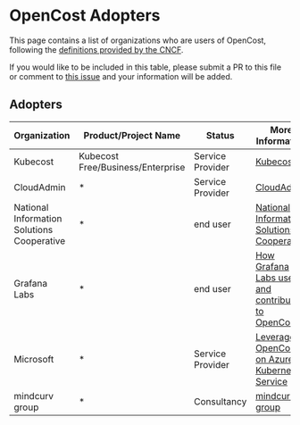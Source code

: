 # OpenCost Adopters

This page contains a list of organizations who are users of OpenCost, following the [definitions provided by the CNCF](https://github.com/cncf/toc/blob/main/FAQ.md#what-is-the-definition-of-an-adopter).

If you would like to be included in this table, please submit a PR to this file or comment to [this issue](https://github.com/opencost/opencost/issues/1831) and your information will be added.

## Adopters

| Organization                               | Product/Project Name              | Status                 | More Information           |
| ------------------------------------------ | --------------------------------- | ---------------------- | -------------------------- |
| Kubecost                                   | Kubecost Free/Business/Enterprise | Service Provider       | [Kubecost](https://kubecost.com) |
| CloudAdmin                                 | *                                 | Service Provider       | [CloudAdmin](https://www.cloudadmin.io) |
| National Information Solutions Cooperative | *                                 | end user               | [National Information Solutions Cooperative](https://www.nisc.coop) |
| Grafana Labs                               | *                                 | end user               | [How Grafana Labs uses and contributes to OpenCost](https://grafana.com/blog/2023/02/02/how-grafana-labs-uses-and-contributes-to-opencost-the-open-source-project-for-real-time-cost-monitoring-in-kubernetes/) |
| Microsoft                                  | *                                 | Service Provider       | [Leverage OpenCost on Azure Kubernetes Service](http://aka.ms/aks/OpenCost-AKS) |
| mindcurv group                             | *                                 | Consultancy            | [mindcurv group](https://mindcurv.com/en/) |
